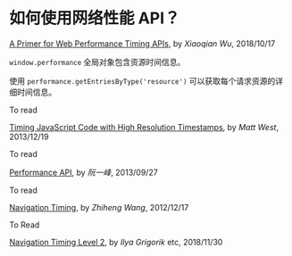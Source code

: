 # 如何使用网络性能 API？

[A Primer for Web Performance Timing APIs](http://w3c.github.io/perf-timing-primer/), by *Xiaoqian Wu*, 2018/10/17

`window.performance` 全局对象包含资源时间信息。

使用 `performance.getEntriesByType('resource')` 可以获取每个请求资源的详细时间信息。

To read

[Timing JavaScript Code with High Resolution Timestamps](https://blog.teamtreehouse.com/timing-javascript-code-high-resolution-timestamps), by *Matt West*, 2013/12/19

To read

[Performance API](http://javascript.ruanyifeng.com/bom/performance.html#toc3), by *阮一峰*, 2013/09/27

To read

[Navigation Timing](https://www.w3.org/TR/navigation-timing/), by *Zhiheng Wang*, 2012/12/17

To Read

[Navigation Timing Level 2](https://w3c.github.io/navigation-timing/), by *Ilya Grigorik* etc, 2018/11/30